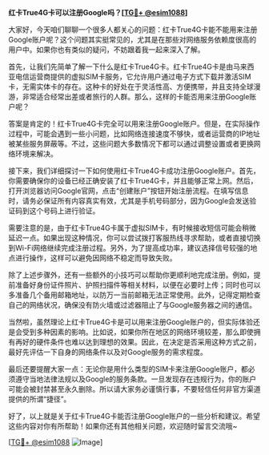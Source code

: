 **红卡True4G卡可以注册Google吗？[[TG💪+ @esim1088](https://t.me/s/esim1088)]**

大家好，今天咱们聊聊一个很多人都关心的问题：红卡True4G卡能不能用来注册Google账户呢？这个问题其实挺常见的，尤其是在那些对网络服务依赖度很高的用户中。如果你也有类似的疑问，不妨跟着我一起来深入了解。

首先，让我们先简单了解一下什么是红卡True4G卡。红卡True4G卡是由马来西亚电信运营商提供的虚拟SIM卡服务，它允许用户通过电子方式下载并激活SIM卡，无需实体卡的存在。这种卡的好处在于灵活性高、方便携带，并且支持全球漫游，非常适合经常出差或者旅行的人群。那么，这样的卡能否用来注册Google账户呢？

答案是肯定的！红卡True4G卡完全可以用来注册Google账户。但是，在实际操作过程中，可能会遇到一些小问题，比如网络连接速度不够快，或者运营商的IP地址被某些服务屏蔽等。不过，这些问题大多数情况下都可以通过调整设置或者更换网络环境来解决。

接下来，我们详细探讨一下如何使用红卡True4G卡成功注册Google账户。首先，你需要确保你的设备已经正确安装了红卡True4G卡，并且能够正常上网。然后，打开浏览器访问Google官网，点击“创建账户”按钮开始注册流程。在填写信息时，请务必保证所有内容真实有效，尤其是手机号码部分，因为Google会发送验证码到这个号码上进行验证。

需要注意的是，由于红卡True4G卡属于虚拟SIM卡，有时候接收短信可能会稍微延迟一点。如果出现这种情况，你可以尝试拨打客服热线寻求帮助，或者直接切换到Wi-Fi网络继续完成注册过程。另外，为了提高成功率，建议选择信号较强的地点进行操作，这样可以避免因网络不稳定而导致失败。

除了上述步骤外，还有一些额外的小技巧可以帮助你更顺利地完成注册。例如，提前准备好身份证件照片、护照扫描件等相关材料，以便在必要时上传；同时也可以多准备几个备用邮箱地址，以防万一当前邮箱无法正常使用。此外，记得定期检查自己的网络状况，确保没有防火墙或过滤器阻止了与Google服务器之间的通信。

当然啦，虽然理论上红卡True4G卡是可以用来注册Google账户的，但实际体验还是会受到多种因素的影响。比如说，如果你所在地区的网络环境较差，那么即使拥有再好的硬件条件也难以达到理想的效果。因此，在决定是否采用这种方式之前，最好先评估一下自身的网络条件以及对Google服务的需求程度。

最后还要提醒大家一点：无论你是用什么类型的SIM卡来注册Google账户，都必须遵守当地法律法规以及Google的服务条款。一旦发现存在违规行为，你的账户可能会被封禁甚至永久删除。所以请大家务必谨慎行事，不要轻信任何非官方渠道提供的所谓“捷径”。

好了，以上就是关于红卡True4G卡能否注册Google账户的一些分析和建议。希望这些内容对你有所帮助！如果你还有其他相关问题，欢迎随时留言交流哦~

[[TG💪+ @esim1088](https://t.me/s/esim1088) ![Image](https://i.postimg.cc/4NQfJmqS/Snipaste-2025-05-13-00-14-12.png)]